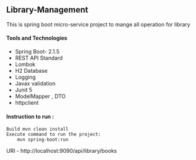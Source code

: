## Library-Management
This is spring boot micro-service project to mange all operation for library

#### Tools and Technologies
- Spring Boot- 2.1.5
- REST API Standard
- Lombok
- H2 Database 
- Logging
- Javax validation
- Junit 5
- ModelMapper , DTO
- httpclient

#### Instruction to run :
    Build mvn clean install 
    Execute command to run the project: 
        mvn spring-boot:run

URI -
http://localhost:9090/api/library/books
        


     
        
        
        





    
    
    
